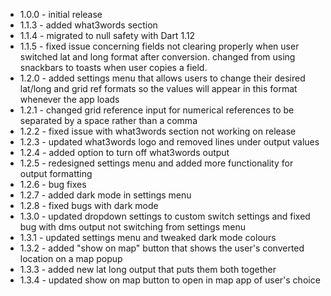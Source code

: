 * 1.0.0 - initial release
* 1.1.3 - added what3words section
* 1.1.4 - migrated to null safety with Dart 1.12
* 1.1.5 - fixed issue concerning fields not clearing properly when user switched lat and long format after conversion. changed from using snackbars to toasts when user copies a field.
* 1.2.0 - added settings menu that allows users to change their desired lat/long and grid ref formats so the values will appear in this format whenever the app loads
* 1.2.1 - changed grid reference input for numerical references to be separated by a space rather than a comma
* 1.2.2 - fixed issue with what3words section not working on release
* 1.2.3 - updated what3words logo and removed lines under output values
* 1.2.4 - added option to turn off what3words output
* 1.2.5 - redesigned settings menu and added more functionality for output formatting
* 1.2.6 - bug fixes
* 1.2.7 - added dark mode in settings menu
* 1.2.8 - fixed bugs with dark mode
* 1.3.0 - updated dropdown settings to custom switch settings and fixed bug with dms output not switching from settings menu
* 1.3.1 - updated settings menu and tweaked dark mode colours
* 1.3.2 - added "show on map" button that shows the user's converted location on a map popup
* 1.3.3 - added new lat long output that puts them both together
* 1.3.4 - updated show on map button to open in map app of user's choice